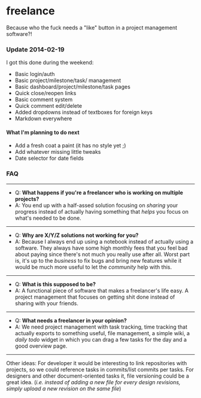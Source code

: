 freelance
=========

Because who the fuck needs a "like" button in a project management software?!


### Update 2014-02-19
I got this done during the weekend:
- Basic login/auth
- Basic project/milestone/task/ management
- Basic dashboard/project/milestone/task pages
- Quick close/reopen links
- Basic comment system
- Quick comment edit/delete
- Added dropdowns instead of textboxes for foreign keys
- Markdown everywhere

#### What I'm planning to do next
- Add a fresh coat a paint (it has no style yet ;)
- Add whatever missing little tweaks
- Date selector for date fields

### FAQ
---

- Q: **What happens if you're a freelancer who is working on multiple projects?**
- A: You end up with a half-assed solution focusing on _sharing_ your progress instead of actually having something that _helps_ you focus on what's needed to be done.

---

- Q: **Why are X/Y/Z solutions not working for you?**
- A: Because I always end up using a notebook instead of actually using a software. They always have some high monthly fees that you feel bad about paying since there's not much you really use after all. Worst part is, it's up to the _business_ to fix bugs and bring new features while it would be much more useful to let the _community_ help with this.

---

- Q: **What is this supposed to be?**
- A: A functional piece of software that makes a freelancer's life easy. A project management that focuses on getting shit done instead of sharing with your friends.

---

- Q: **What needs a freelancer in your opinion?**
- A: We need project management with task tracking, time tracking that actually exports to something useful, file management, a simple wiki, a _daily todo_ widget in which you can drag a few tasks for the day and a good overview page.

---

Other ideas: For developer it would be interesting to link repositories with projects, so we could reference tasks in commits/list commits per tasks. For designers and other document-oriented tasks it, file versioning could be a great idea. (_i.e. instead of adding a new file for every design revisions, simply upload a new revision on the same file_)
